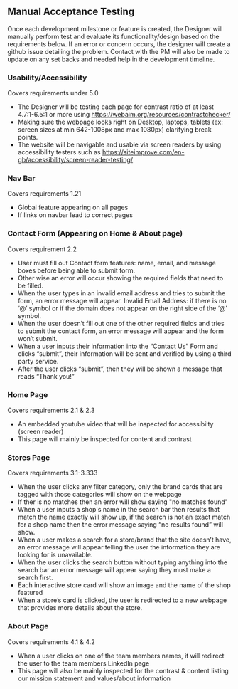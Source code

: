 ## Manual Acceptance Testing
Once each development milestone or feature is created, the Designer will manually perform test and evaluate its functionality/design based on the requirements below. If an error or concern occurs, the designer will create a github issue detailing the problem. Contact with the PM will also be made to update on any set backs and needed help in the development timeline.

### Usability/Accessibility
Covers requirements under 5.0
- The Designer will be testing each page for contrast ratio of at least 4.7:1-6.5:1 or more
using https://webaim.org/resources/contrastchecker/ 
- Making sure the webpage looks right on Desktop, laptops, tablets (ex: screen sizes at min 642-1008px and max 1080px) clarifying break points. 
- The website will be navigable and usable via screen readers by using accessibility testers such as https://siteimprove.com/en-gb/accessibility/screen-reader-testing/ 

### Nav Bar
Covers requirements 1.21
- Global feature appearing on all pages 
- If links on navbar lead to correct pages

### Contact Form (Appearing on Home & About page)
Covers requirement 2.2
- User must fill out Contact form features: name, email, and message boxes before being able to submit form.
- Other wise an error will occur showing the required fields that need to be filled.
- When the user types in an invalid email address and tries to submit the form, an error message will appear.
Invalid Email Address: if there is no ‘@’ symbol or if the domain does not appear on the right side of the ‘@’ symbol.  
- When the user doesn’t fill out one of the other required fields and tries to submit the contact form, an error message will appear and the form won’t submit.
- When a user inputs their information into the “Contact Us” Form and clicks “submit”, their information will be sent and verified by using a third party service. 
- After the user clicks “submit”, then they will be shown a message that reads “Thank you!” 

### Home Page
Covers requirements 2.1 & 2.3
- An embedded youtube video that will be inspected for accessibilty (screen reader)
- This page will mainly be inspected for content and contrast

### Stores Page
Covers requirements 3.1-3.333
- When the user clicks any filter category, only the brand cards that are tagged with those categories will show on the webpage 
- If ther is no matches then an error will show saying "no matches found"
- When a user inputs a shop's name in the search bar then results that match the name exactly will show up, if the search is not an exact match for a shop name then the error message saying “no results found” will show. 
- When a user makes a search for a store/brand that the site doesn’t have, an error message will appear telling the user the information they are looking for is unavailable.
- When the user clicks the search button without typing anything into the search bar an error message will appear saying they must make a search first.
- Each interactive store card will show an image and the name of the shop featured
- When a store’s card is clicked, the user is redirected to a new webpage that provides more details about the store.


### About Page
Covers requirements 4.1 & 4.2
- When a user clicks on one of the team members names, it will redirect the user to the team members LinkedIn page
- This page will also be mainly inspected for the contrast & content listing our mission statement and values/about information

